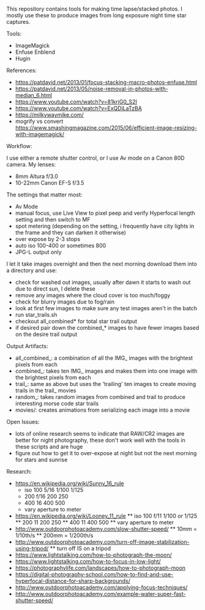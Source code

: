 This repository contains tools for making time lapse/stacked photos. I mostly use these
to produce images from long exposure night time star captures.

Tools:
* ImageMagick
* Enfuse Enblend
* Hugin

References:
* https://patdavid.net/2013/01/focus-stacking-macro-photos-enfuse.html
* https://patdavid.net/2013/05/noise-removal-in-photos-with-median_6.html
* https://www.youtube.com/watch?v=81krjG0_S2I
* https://www.youtube.com/watch?v=ExQDiLaTzBA
* https://milkywaymike.com/
* mogrify vs convert https://www.smashingmagazine.com/2015/06/efficient-image-resizing-with-imagemagick/


Workflow:

I use either a remote shutter control, or I use Av mode on a Canon 80D camera.
My lenses:
* 8mm Altura f/3.0
* 10-22mm Canon EF-S f/3.5 

The settings that matter most:
* Av Mode
* manual focus, use Live View to pixel peep and verify Hyperfocal length setting and then switch to MF
* spot metering (depending on the setting, i frequently have city lights in the frame and they can darken it otherwise)
* over expose by 2-3 stops
* auto iso 100-400 or sometimes 800
* JPG-L output only

I let it take images overnight and then the next morning download them into a directory and use:
* check for washed out images, usually after dawn it starts to wash out due to direct sun, I delete these
* remove any images where the cloud cover is too much/foggy
* check for blurry images due to fog/rain
* look at first few images to make sure any test images aren't in the batch
* run star_trails.sh
* checkout all_combined* for total star trail output
* if desired pair down the combined_* images to have fewer images based on the desire trail output

Output Artifacts:
* all_combined_: a combination of all the IMG_ images with the brightest pixels from each
* combined_: takes ten IMG_ images and makes them into one image with the brightest pixels from each
* trail_: same as above but uses the 'trailing' ten images to create moving trails in the trail_ movies
* random_: takes random images from combined and trail to produce interesting morse code star trails
* movies/: creates animations from serializing each image into a movie

Open Issues:
* lots of online research seems to indicate that RAW/CR2 images are better for night photography, these don't work well with the tools in these scripts and are huge
* figure out how to get it to over-expose at night but not the next morning for stars and sunrise

Research:
* https://en.wikipedia.org/wiki/Sunny_16_rule
  * iso 100 5/16 1/100 1/125
  * 200 f/16 200 250
  * 400 16 400 500
  * vary aperture to meter
* https://en.wikipedia.org/wiki/Looney_11_rule
** iso 100 f/11 1/100 or 1/125
** 200 11 200 250
** 400 11 400 500
** vary aperture to meter
* http://www.outdoorphotoacademy.com/slow-shutter-speed/
** 10mm = 1/10th/s
** 200mm = 1/200th/s
* http://www.outdoorphotoacademy.com/turn-off-image-stabilization-using-tripod/
** turn off IS on a tripod
* https://www.lightstalking.com/how-to-photograph-the-moon/
* https://www.lightstalking.com/how-to-focus-in-low-light/
* https://photographylife.com/landscapes/how-to-photograph-moon
* https://digital-photography-school.com/how-to-find-and-use-hyperfocal-distance-for-sharp-backgrounds/
* http://www.outdoorphotoacademy.com/applying-focus-techniques/
* http://www.outdoorphotoacademy.com/example-water-super-fast-shutter-speed/

